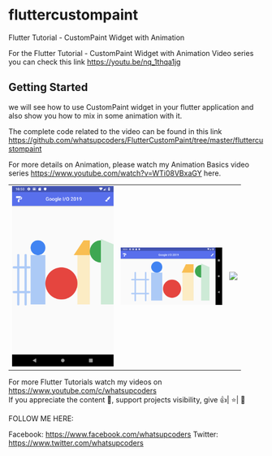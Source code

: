# fluttercustompaint

Flutter Tutorial - CustomPaint Widget with Animation

For the Flutter Tutorial - CustomPaint Widget with Animation  Video series you can check this link https://youtu.be/nq_1thqa1jg

## Getting Started

we will see how to use CustomPaint widget in your flutter application and also show you how to mix in some animation with it.

The complete code related to the video can be found in this link https://github.com/whatsupcoders/FlutterCustomPaint/tree/master/fluttercustompaint

For more details on Animation, please watch my Animation Basics video series https://www.youtube.com/watch?v=WTi08VBxaGY here.

<div style="text-align: center">
    <table>
        <tr>
            <td style="text-align: center">
                    <img src="https://github.com/whatsupcoders/FlutterCustompaintWidget/blob/master/assets/Screenshot_1559101852.png" width="200"/>
            </td>            
            <td style="text-align: center">              
                    <img src="https://github.com/whatsupcoders/FlutterCustompaintWidget/blob/master/assets/Screenshot_1559101868.png" width="200"/>
            </td>
            <td style="text-align: center">
                    <img src="https://github.com/whatsupcoders/FlutterCustompaintWidget/blob/master/assets/custompaint.gif" width="200" />
            </td>
        </tr>
  </table>
  </div>
  
For more Flutter Tutorials watch my videos on https://www.youtube.com/c/whatsupcoders <br />
If you appreciate the content 📖, support projects visibility, give 👍| ⭐| 👏

FOLLOW ME HERE:

Facebook: https://www.facebook.com/whatsupcoders
Twitter: https://www.twitter.com/whatsupcoders
